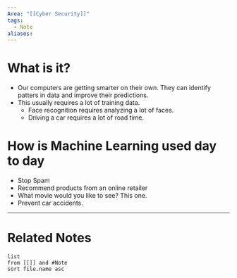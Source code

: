 ```yaml
---
Area: "[[Cyber Security]]"
tags:
  - Note
aliases:
---
```

# What is it?
- Our computers are getting smarter on their own. They can identify patters in data and improve their predictions.
- This usually requires a lot of training data.
	- Face recognition requires analyzing a lot of faces.
	- Driving a car requires a lot of road time.

# How is Machine Learning used day to day
- Stop Spam
- Recommend products from an online retailer
- What movie would you like to see? This one.
- Prevent car accidents.


---
# Related Notes
```dataview
list
from [[]] and #Note 
sort file.name asc
```
